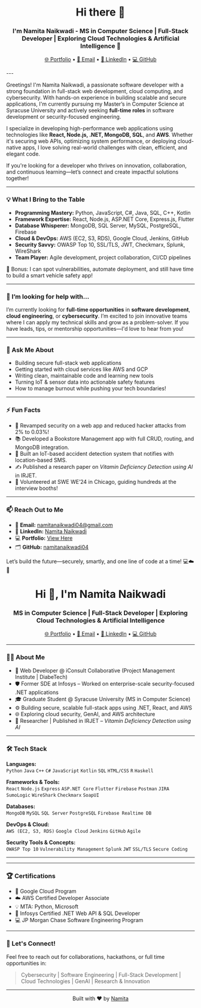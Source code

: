 <h1 align="center">Hi there 👋</h1>
<h3 align="center">I'm Namita Naikwadi - MS in Computer Science | Full-Stack Developer | Exploring Cloud Technologies & Artificial Intelligence 🚀</h3>

<p align="center">
  <a href="https://namitanaikwadi04.github.io/Portfolio/" target="_blank">🌐 Portfolio</a> •
  <a href="mailto:namitanaikwadi04@gmail.com">📧 Email</a> •
  <a href="https://www.linkedin.com/in/namita-naikwadi/" target="_blank">🔗 LinkedIn</a> •
  <a href="https://github.com/namitanaikwadi04" target="_blank">💻 GitHub</a>
</p>
---

Greetings! I'm Namita Naikwadi, a passionate software developer with a strong foundation in full-stack web development, cloud computing, and cybersecurity. With hands-on experience in building scalable and secure applications, I'm currently pursuing my Master’s in Computer Science at Syracuse University and actively seeking **full-time roles** in software development or security-focused engineering.

I specialize in developing high-performance web applications using technologies like **React, Node.js, .NET, MongoDB, SQL**, and **AWS**. Whether it's securing web APIs, optimizing system performance, or deploying cloud-native apps, I love solving real-world challenges with clean, efficient, and elegant code.

If you're looking for a developer who thrives on innovation, collaboration, and continuous learning—let’s connect and create impactful solutions together!

---

### 💡 What I Bring to the Table

- **Programming Mastery:** Python, JavaScript, C#, Java, SQL, C++, Kotlin  
- **Framework Expertise:** React, Node.js, ASP.NET Core, Express.js, Flutter  
- **Database Whisperer:** MongoDB, SQL Server, MySQL, PostgreSQL, Firebase  
- **Cloud & DevOps:** AWS (EC2, S3, RDS), Google Cloud, Jenkins, GitHub  
- **Security Savvy:** OWASP Top 10, SSL/TLS, JWT, Checkmarx, Splunk, WireShark  
- **Team Player:** Agile development, project collaboration, CI/CD pipelines

🌟 Bonus: I can spot vulnerabilities, automate deployment, and still have time to build a smart vehicle safety app!

---

### 🤔 I’m looking for help with...

I’m currently looking for **full-time opportunities** in **software development**, **cloud engineering**, or **cybersecurity**. I’m excited to join innovative teams where I can apply my technical skills and grow as a problem-solver. If you have leads, tips, or mentorship opportunities—I'd love to hear from you!

---

### 💬 Ask Me About

- Building secure full-stack web applications
- Getting started with cloud services like AWS and GCP
- Writing clean, maintainable code and learning new tools
- Turning IoT & sensor data into actionable safety features
- How to manage burnout while pushing your tech boundaries!

---

### ⚡ Fun Facts

- 🔐 Revamped security on a web app and reduced hacker attacks from 2% to 0.03%!
- 📚 Developed a Bookstore Management app with full CRUD, routing, and MongoDB integration.
- 🚗 Built an IoT-based accident detection system that notifies with location-based SMS.
- ✍️ Published a research paper on *Vitamin Deficiency Detection using AI* in IRJET.
- 🎤 Volunteered at SWE WE’24 in Chicago, guiding hundreds at the interview booths!

---

### 📫 Reach Out to Me

- 📧 **Email:** namitanaikwadi04@gmail.com  
- 🔗 **LinkedIn:** [Namita Naikwadi](https://www.linkedin.com/in/namita-naikwadi/)  
- 💻 **Portfolio:** [View Here](https://namitanaikwadi04.github.io/Portfolio/)  
- 🗂️ **GitHub:** [namitanaikwadi04](https://github.com/namitanaikwadi04)

Let’s build the future—securely, smartly, and one line of code at a time! 💻☁️🔐


<!--
**namitanaikwadi04/namitanaikwadi04** is a ✨ _special_ ✨ repository because its `README.md` (this file) appears on your GitHub profile.

Here are some ideas to get you started:

- 🔭 I’m currently working on ...
- 🌱 I’m currently learning ...
- 👯 I’m looking to collaborate on ...
- 🤔 I’m looking for help with ...
- 💬 Ask me about ...
- 📫 How to reach me: ...
- 😄 Pronouns: ...
- ⚡ Fun fact: ...
-->
<h1 align="center">Hi 👋, I'm Namita Naikwadi</h1>
<h3 align="center">MS in Computer Science | Full-Stack Developer | Exploring Cloud Technologies & Artificial Intelligence </h3>

<p align="center">
  <a href="https://namitanaikwadi04.github.io/Portfolio/" target="_blank">🌐 Portfolio</a> •
  <a href="mailto:namitanaikwadi04@gmail.com">📧 Email</a> •
  <a href="https://www.linkedin.com/in/namita-naikwadi/" target="_blank">🔗 LinkedIn</a> •
  <a href="https://github.com/namitanaikwadi04" target="_blank">💻 GitHub</a>
</p>

---

### 👩‍💻 About Me

- 💼 Web Developer @ iConsult Collaborative (Project Management Institute | DiabeTech)
- 🛡️ Former SDE at Infosys – Worked on enterprise-scale security-focused .NET applications
- 🎓 Graduate Student @ Syracuse University (MS in Computer Science)
- ⚙️ Building secure, scalable full-stack apps using .NET, React, and AWS
- 🌐 Exploring cloud security, GenAI, and AWS architecture
- 📝 Researcher | Published in IRJET – *Vitamin Deficiency Detection using AI*

---

### 🛠️ Tech Stack

**Languages:**  
`Python` `Java` `C++` `C#` `JavaScript` `Kotlin` `SQL` `HTML/CSS` `R` `Haskell`

**Frameworks & Tools:**  
`React` `Node.js` `Express` `ASP.NET Core` `Flutter` `Firebase` `Postman` `JIRA` `SumoLogic` `WireShark` `Checkmarx` `SoapUI`

**Databases:**  
`MongoDB` `MySQL` `SQL Server` `PostgreSQL` `Firebase Realtime DB`

**DevOps & Cloud:**  
`AWS (EC2, S3, RDS)` `Google Cloud` `Jenkins` `GitHub` `Agile`

**Security Tools & Concepts:**  
`OWASP Top 10` `Vulnerability Management` `Splunk` `JWT` `SSL/TLS` `Secure Coding`

---

<!--### 📊 GitHub Stats

<p align="center">
  <img src="https://github-readme-stats.vercel.app/api?username=namitanaikwadi04&show_icons=true&theme=radical" alt="namita stats"/>
  <br/>
  <img src="https://github-readme-streak-stats.herokuapp.com/?user=namitanaikwadi04&theme=radical" alt="namita streak"/>
</p>-->

---


### 🏆 Certifications

- 🏅 Google Cloud Program
- ☁️ AWS Certified Developer Associate
- 💡 MTA: Python, Microsoft
- 🧩 Infosys Certified .NET Web API & SQL Developer
- 💻 JP Morgan Chase Software Engineering Program

---

### 🤝 Let's Connect!

Feel free to reach out for collaborations, hackathons, or full time opportunities in:
> Cybersecurity | Software Engineering | Full-Stack Development | Cloud Technologies | GenAI | Research & Innovation

---

<p align="center">
  Built with ❤️ by <a href="https://github.com/namitanaikwadi04">Namita</a>
</p>
